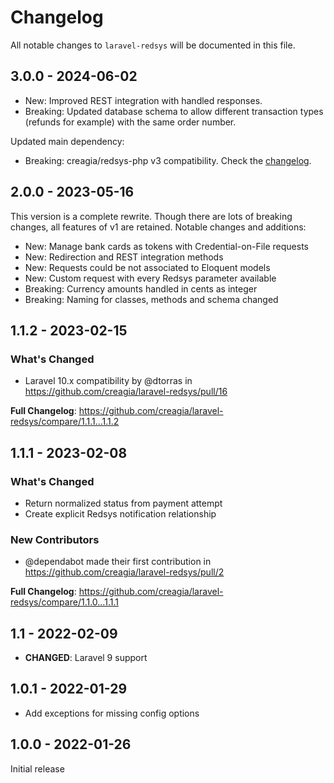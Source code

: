# Changelog

All notable changes to `laravel-redsys` will be documented in this file.

## 3.0.0 - 2024-06-02

- New: Improved REST integration with handled responses.
- Breaking: Updated database schema to allow different transaction types (refunds for example) with the same order number.

Updated main dependency:

- Breaking: creagia/redsys-php v3 compatibility. Check the [changelog](https://github.com/creagia/redsys-php/blob/main/CHANGELOG.md).

## 2.0.0 - 2023-05-16

This version is a complete rewrite. Though there are lots of breaking changes, all features of v1 are retained.
Notable changes and additions:

- New: Manage bank cards as tokens with Credential-on-File requests
- New: Redirection and REST integration methods
- New: Requests could be not associated to Eloquent models 
- New: Custom request with every Redsys parameter available
- Breaking: Currency amounts handled in cents as integer
- Breaking: Naming for classes, methods and schema changed

## 1.1.2 - 2023-02-15

### What's Changed

- Laravel 10.x compatibility by @dtorras in https://github.com/creagia/laravel-redsys/pull/16

**Full Changelog**: https://github.com/creagia/laravel-redsys/compare/1.1.1...1.1.2

## 1.1.1 - 2023-02-08

### What's Changed

- Return normalized status from payment attempt
- Create explicit Redsys notification relationship

### New Contributors

- @dependabot made their first contribution in https://github.com/creagia/laravel-redsys/pull/2

**Full Changelog**: https://github.com/creagia/laravel-redsys/compare/1.1.0...1.1.1

## 1.1 - 2022-02-09

- **CHANGED**: Laravel 9 support

## 1.0.1 - 2022-01-29

- Add exceptions for missing config options

## 1.0.0 - 2022-01-26

Initial release
